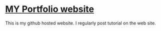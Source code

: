 # [MY Portfolio website](sanjay-raghu.github.io)
This is my github hosted website. I regularly post tutorial on the web site. 
